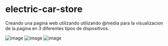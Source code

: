 # electric-car-store
Creando una pagina web utilizando utilizando @media para la visualizacion de la pagina en 3 diferentes tipos de dispositivos.

![image](https://user-images.githubusercontent.com/113071563/205749505-f33971d4-d20d-487a-989c-a53d21bfd3da.png)
![image](https://user-images.githubusercontent.com/113071563/205749979-50e60186-c581-44db-b4c7-29bfe203ee71.png)
![image](https://user-images.githubusercontent.com/113071563/205750090-276743a9-323a-4d19-ae61-31353d82a605.png)

